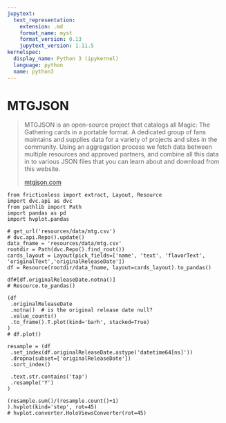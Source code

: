 ```yaml
---
jupytext:
  text_representation:
    extension: .md
    format_name: myst
    format_version: 0.13
    jupytext_version: 1.11.5
kernelspec:
  display_name: Python 3 (ipykernel)
  language: python
  name: python3
---
```


# MTGJSON

> MTGJSON is an open-source project that catalogs all Magic: The Gathering cards in a portable format. A dedicated group of fans maintains and supplies data for a variety of projects and sites in the community. Using an aggregation process we fetch data between multiple resources and approved partners, and combine all this data in to various JSON files that you can learn about and download from this website.
>
> [mtgjson.com](mtgjson.com)

```{code-cell}
from frictionless import extract, Layout, Resource
import dvc.api as dvc
from pathlib import Path
import pandas as pd
import hvplot.pandas
```

```{code-cell}
# get_url('resources/data/mtg.csv')
# dvc.api.Repo().update()
data_fname = 'resources/data/mtg.csv'
rootdir = Path(dvc.Repo().find_root())
cards_layout = Layout(pick_fields=['name', 'text', 'flavorText', 'originalText','originalReleaseDate'])
df = Resource(rootdir/data_fname, layout=cards_layout).to_pandas()
```

```{code-cell}
df#[df.originalReleaseDate.notna()]
# Resource.to_pandas()
```

```{code-cell}
(df
 .originalReleaseDate
 .notna()  # is the original release date null?
 .value_counts()
 .to_frame().T.plot(kind='barh', stacked=True)
)
# df.plot()
```

```{code-cell}
resample = (df
 .set_index(df.originalReleaseDate.astype('datetime64[ns]'))
 .dropna(subset=['originalReleaseDate'])
 .sort_index()
 
 .text.str.contains('tap')
 .resample('Y')
)

(resample.sum()/(resample.count()+1)
).hvplot(kind='step', rot=45)
# hvplot.converter.HoloViewsConverter(rot=45)
```
